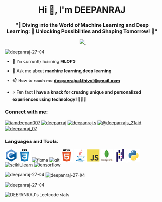 <h1 align="center">Hi 👋, I'm DEEPANRAJ</h1>
<h3 align="center">"🤖 Diving into the World of Machine Learning and Deep Learning: 🌟 Unlocking Possibilities and Shaping Tomorrow! 🚀"</h3>
<p align='center'>
<!--    <a href="https:///">
    <img 
      height="25" 
      src=""
      target="blank"
    >
  </a> -->
  &nbsp;&nbsp;
  <a href="linkedin.com/in/deepanraj-sakthivel-756969224/">
    <img 
      height="25" 
      src="https://img.shields.io/badge/%40DEEPANRAJ-LINKEDIN-%230B65C2?style=flat-square&labelColor=%23817777"
      target="blank"
    >
  </a>
  &nbsp;&nbsp;

</p>

<p align="left"> <img src="https://komarev.com/ghpvc/?username=deepanraj-27-04&label=Profile%20views&color=0e75b6&style=flat" alt="deepanraj-27-04" /> </p>

- 🌱 I’m currently learning  **MLOPS**

- 💬 Ask me about **machine learning,deep learning**

- 📫 How to reach me **deepanrajsakthivel@gmail.com**

- ⚡ Fun fact **I have a knack for creating unique and personalized experiences using technology! 🌟🤖✨**

<h3 align="left">Connect with me:</h3>
<p align="left">
<a href="https://twitter.com/iamdeepan007" target="blank"><img align="center" src="https://raw.githubusercontent.com/rahuldkjain/github-profile-readme-generator/master/src/images/icons/Social/twitter.svg" alt="iamdeepan007" height="30" width="40" /></a>
<a href="https://www.linkedin.com/in/deepanraj-sakthivel-756969224/" target="blank"><img align="center" src="https://raw.githubusercontent.com/rahuldkjain/github-profile-readme-generator/master/src/images/icons/Social/linked-in-alt.svg" alt="deepanraj" height="30" width="40" /></a>
<a href="https://www.kaggle.com/deepanrajs21adr010" target="blank"><img align="center" src="https://raw.githubusercontent.com/rahuldkjain/github-profile-readme-generator/master/src/images/icons/Social/kaggle.svg" alt="deepanraj s" height="30" width="40" /></a>
<a href="https://www.hackerrank.com/profile/deepanrajs_21aid" target="blank"><img align="center" src="https://raw.githubusercontent.com/rahuldkjain/github-profile-readme-generator/master/src/images/icons/Social/hackerrank.svg" alt="@deepanrajs_21aid" height="30" width="40" /></a>
<a href="https://www.leetcode.com/deepanraj_07" target="blank"><img align="center" src="https://raw.githubusercontent.com/rahuldkjain/github-profile-readme-generator/master/src/images/icons/Social/leet-code.svg" alt="deepanraj_07" height="30" width="40" /></a>
</p>

<h3 align="left">Languages and Tools:</h3>
<p align="left"> <a href="https://www.cprogramming.com/" target="_blank" rel="noreferrer"> <img src="https://raw.githubusercontent.com/devicons/devicon/master/icons/c/c-original.svg" alt="c" width="40" height="40"/> </a> <a href="https://www.w3schools.com/css/" target="_blank" rel="noreferrer"> <img src="https://raw.githubusercontent.com/devicons/devicon/master/icons/css3/css3-original-wordmark.svg" alt="css3" width="40" height="40"/> </a> <a href="https://www.figma.com/" target="_blank" rel="noreferrer"> <img src="https://www.vectorlogo.zone/logos/figma/figma-icon.svg" alt="figma" width="40" height="40"/> </a> <a href="https://git-scm.com/" target="_blank" rel="noreferrer"> <img src="https://www.vectorlogo.zone/logos/git-scm/git-scm-icon.svg" alt="git" width="40" height="40"/> </a> <a href="https://www.w3.org/html/" target="_blank" rel="noreferrer"> <img src="https://raw.githubusercontent.com/devicons/devicon/master/icons/html5/html5-original-wordmark.svg" alt="html5" width="40" height="40"/> </a> <a href="https://www.java.com" target="_blank" rel="noreferrer"> <img src="https://raw.githubusercontent.com/devicons/devicon/master/icons/java/java-original.svg" alt="java" width="40" height="40"/> </a> <a href="https://developer.mozilla.org/en-US/docs/Web/JavaScript" target="_blank" rel="noreferrer"> <img src="https://raw.githubusercontent.com/devicons/devicon/master/icons/javascript/javascript-original.svg" alt="javascript" width="40" height="40"/> </a> <a href="https://www.mongodb.com/" target="_blank" rel="noreferrer"> <img src="https://raw.githubusercontent.com/devicons/devicon/master/icons/mongodb/mongodb-original-wordmark.svg" alt="mongodb" width="40" height="40"/> </a> <a href="https://pandas.pydata.org/" target="_blank" rel="noreferrer"> <img src="https://raw.githubusercontent.com/devicons/devicon/2ae2a900d2f041da66e950e4d48052658d850630/icons/pandas/pandas-original.svg" alt="pandas" width="40" height="40"/> </a> <a href="https://www.python.org" target="_blank" rel="noreferrer"> <img src="https://raw.githubusercontent.com/devicons/devicon/master/icons/python/python-original.svg" alt="python" width="40" height="40"/> </a> <a href="https://scikit-learn.org/" target="_blank" rel="noreferrer"> <img src="https://upload.wikimedia.org/wikipedia/commons/0/05/Scikit_learn_logo_small.svg" alt="scikit_learn" width="40" height="40"/> </a> <a href="https://www.tensorflow.org" target="_blank" rel="noreferrer"> <img src="https://www.vectorlogo.zone/logos/tensorflow/tensorflow-icon.svg" alt="tensorflow" width="40" height="40"/> </a> </p>

<p><img align="left" src="https://github-readme-stats.vercel.app/api/top-langs?username=deepanraj-27-04&show_icons=true&locale=en&layout=compact" alt="deepanraj-27-04" /></p>

<p>&nbsp;<img align="center" src="https://github-readme-stats.vercel.app/api?username=deepanraj-27-04&show_icons=true&locale=en" alt="deepanraj-27-04" /></p>

<p><img align="center" src="https://github-readme-streak-stats.herokuapp.com/?user=deepanraj-27-04&" alt="deepanraj-27-04" /></p>

![DEEPANRAJ's Leetcode stats](https://leetcard.jacoblin.cool/Deepanraj_07?theme=light&font=Roboto)

